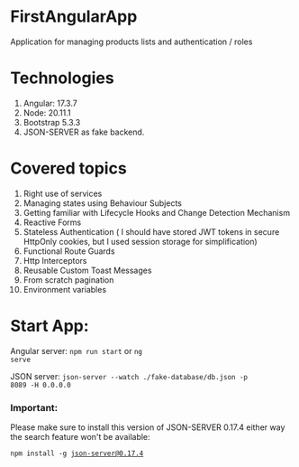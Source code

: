 # FirstAngularApp

Application for managing products lists and authentication / roles

# Technologies

 1)  Angular: 17.3.7
 2) Node: 20.11.1
 3) Bootstrap 5.3.3
 4) JSON-SERVER as fake backend.

# Covered topics

 1) Right use of services
 2) Managing states using Behaviour Subjects
 3) Getting familiar with Lifecycle Hooks and Change Detection Mechanism
 4) Reactive Forms
 5) Stateless Authentication ( I should have stored JWT tokens in secure HttpOnly cookies, but I used session storage for simplification)
 6) Functional Route Guards
 7) Http Interceptors
 9) Reusable Custom Toast Messages
 10) From scratch pagination
 11) Environment variables

# Start App:

Angular server:
<code>npm run start</code> or <code>ng serve</code>

JSON server:
<code>json-server --watch ./fake-database/db.json -p 8089 -H 0.0.0.0
</code>



### Important:

Please make sure to install this version of JSON-SERVER 0.17.4 either way the search feature won't be available:

<code>npm install -g json-server@0.17.4</code>

